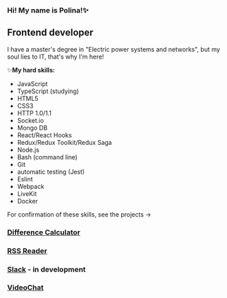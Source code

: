 ### Hi! My name is Polina!✨

## Frontend developer

I have a master's degree in "Electric power systems and networks", but my soul lies to IT, that's why I'm here!

✨**My hard skills:**
 - JavaScript
 - TypeScript (studying)
 - HTML5
 - CSS3
 - HTTP 1.0/1.1
 - Socket.io
 - Mongo DB
 - React/React Hooks
 - Redux/Redux Toolkit/Redux Saga
 - Node.js
 - Bash (command line)
 - Git
 - automatic testing (Jest)
 - Eslint
 - Webpack
 - LiveKit
 - Docker
  
  For confirmation of these skills, see the projects ->
    
   ### [Difference Calculator](https://github.com/PolinaKutsenko/project-difference-calculator)
   ### [RSS Reader](https://github.com/PolinaKutsenko/project-RSS-reader)
   ### [Slack](https://github.com/PolinaKutsenko/project-Slack) - in development
   ### [VideoChat](https://github.com/PolinaKutsenko/project-VideoChat)
